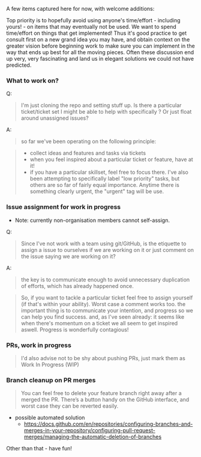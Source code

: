 A few items captured here for now, with welcome additions:

Top priority is to hopefully avoid using anyone's time/effort - including yours! - on items that may eventually not be used. We want to spend time/effort on things that get implemented! 
Thus it's good practice to get consult first on a new grand idea you may have, and obtain context on the greater vision before beginning work to make sure you can implement in the way that ends up best for all the moving pieces. Often these discussion end up very, very fascinating and land us in elegant solutions we could not have predicted.

### What to work on?
Q:
> I'm just cloning the repo and setting stuff up. Is there a particular ticket/ticket set I might be able to help with specifically ? Or just float around unassigned issues?

A:
> so far we've been operating on the following principle:

> * collect ideas and features and tasks via tickets
> * when you feel inspired about a particular ticket or feature, have at it!
> * if you have a particular skillset, feel free to focus there.
> I've also been attempting to specifically label "low priority" tasks, but others are so far of fairly equal importance. Anytime there is something clearly urgent, the "urgent" tag will be use.

### Issue assignment for work in progress
* Note: currently non-organisation members cannot self-assign.

Q:
> Since I’ve not work with a team using git/GitHub, is the etiquette to assign a issue to ourselves if we are working on it or just comment on the issue saying we are working on it?

A:
> the key is to communicate enough to avoid unnecessary duplication of efforts, which has already happened once.

> So, if you want to tackle a particular ticket feel free to assign yourself (if that's within your ability). Worst case a comment works too. the important thing is to communicate your intention, and progress so we can help you find success.
and, as I've seen already: it seems like when there's momentum on a ticket we all seem to get inspired aswell. Progress is wonderfully contagious!

### PRs, work in progress
> I'd also advise not to be shy about pushing PRs, just mark them as Work In Progress (WIP)


### Branch cleanup on PR merges

> You can feel free to delete your feature branch right away after a merged the PR. There’s a button handy on the GitHub interface, and worst case they can be reverted easily.
- possible automated solution
  * https://docs.github.com/en/repositories/configuring-branches-and-merges-in-your-repository/configuring-pull-request-merges/managing-the-automatic-deletion-of-branches





Other than that - have fun!
